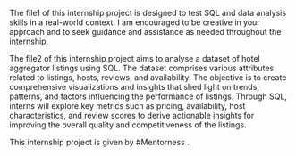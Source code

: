 The file1 of this internship project  is designed to test  SQL and data analysis skills in a real-world context. I am
encouraged to be creative in your approach and to seek guidance and assistance as needed throughout
the internship. 


The file2 of this internship project aims to analyse a dataset of hotel aggregator listings using SQL. The dataset
comprises various attributes related to listings, hosts, reviews, and availability. The objective is to create
comprehensive visualizations and insights that shed light on trends, patterns, and factors influencing the
performance of listings. Through SQL, interns will explore key metrics such as pricing, availability,
host characteristics, and review scores to derive actionable insights for improving the overall quality and
competitiveness of the listings.

This internship project is given by #Mentorness .
